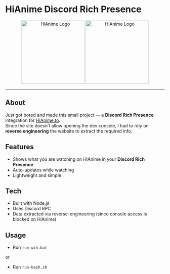 # HiAnime Discord Rich Presence

<p align="center">
  <img src="https://hianime.to/images/logo.png" alt="HiAnime Logo" width="200"/>
  <img src="https://i.pinimg.com/originals/cc/0b/d8/cc0bd8d6479721dcb6b5312ca4537da1.gif" alt="HiAnime Logo" width="200"/>
</p>

---

## About
Just got bored and made this small project — a **Discord Rich Presence** integration for [HiAnime.to](https://hianime.to).  
Since the site doesn’t allow opening the dev console, I had to rely on **reverse engineering** the website to extract the required info.  

## Features
- Shows what you are watching on HiAnime in your **Discord Rich Presence**  
- Auto-updates while watching  
- Lightweight and simple  

## Tech
- Built with Node.js  
- Uses Discord RPC  
- Data extracted via reverse-engineering (since console access is blocked on HiAnime)  

##  Usage
- Run ```run-win.bat```

or

- Run ```run-bash.sh```
